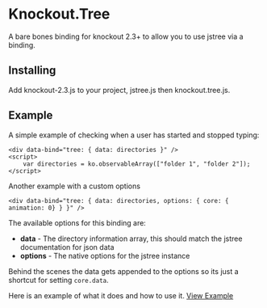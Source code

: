 # Knockout.Tree

A bare bones binding for knockout 2.3+ to allow you to use jstree via a binding.

## Installing

Add knockout-2.3.js to your project, jstree.js then knockout.tree.js.

## Example

A simple example of checking when a user has started and stopped typing:
```
<div data-bind="tree: { data: directories }" />
<script>
	var directories = ko.observableArray(["folder 1", "folder 2"]);
</script>
```

Another example with a custom options
```
<div data-bind="tree: { data: directories, options: { core: { animation: 0} } }" />
```

The available options for this binding are:

* **data** - The directory information array, this should match the jstree documentation for json data
* **options** - The native options for the jstree instance

Behind the scenes the data gets appended to the options so its just a shortcut for setting `core.data`.

Here is an example of what it does and how to use it.
[View Example](https://rawgithub.com/grofit/knockout.tree/master/example.html)